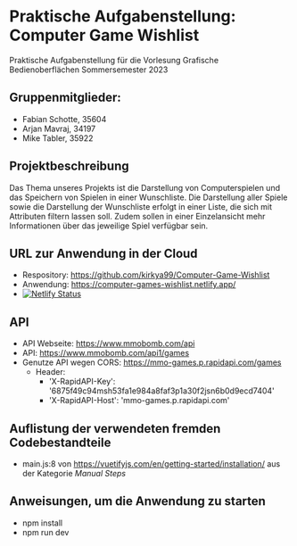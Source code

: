 # Praktische Aufgabenstellung: Computer Game Wishlist
Praktische Aufgabenstellung für die Vorlesung Grafische Bedienoberflächen Sommersemester 2023

## Gruppenmitglieder:
* Fabian Schotte, 35604
* Arjan Mavraj, 34197
* Mike Tabler, 35922

## Projektbeschreibung
Das Thema unseres Projekts ist die Darstellung von Computerspielen und das Speichern von Spielen
in einer Wunschliste. Die Darstellung aller Spiele sowie die Darstellung der Wunschliste erfolgt in
einer Liste, die sich mit Attributen filtern lassen soll.
Zudem sollen in einer Einzelansicht mehr Informationen über das jeweilige Spiel
verfügbar sein.

## URL zur Anwendung in der Cloud
* Respository: https://github.com/kirkya99/Computer-Game-Wishlist
* Anwendung: https://computer-games-wishlist.netlify.app/
* [![Netlify Status](https://api.netlify.com/api/v1/badges/ec36522b-1970-42eb-b657-5606758d8ebe/deploy-status)](https://app.netlify.com/sites/computer-games-wishlist/deploys)

## API
* API Webseite: https://www.mmobomb.com/api
* API: https://www.mmobomb.com/api1/games
* Genutze API wegen CORS: https://mmo-games.p.rapidapi.com/games
    * Header:
        * 'X-RapidAPI-Key': '6875f49c94msh53fa1e984a8faf3p1a30f2jsn6b0d9ecd7404'
        * 'X-RapidAPI-Host': 'mmo-games.p.rapidapi.com'

## Auflistung der verwendeten fremden Codebestandteile
* main.js:8 von https://vuetifyjs.com/en/getting-started/installation/ aus der Kategorie *Manual Steps*

## Anweisungen, um die Anwendung zu starten
* npm install
* npm run dev
